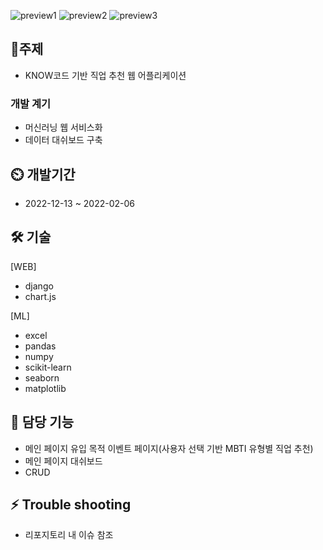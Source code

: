![preview1](https://user-images.githubusercontent.com/77667889/152974498-4d8e78a5-5298-4a41-bb3d-9acf2906c804.png)
![preview2](https://user-images.githubusercontent.com/77667889/152974503-b7fd1052-8a9f-4093-878a-3eebe59acb38.png)
![preview3](https://user-images.githubusercontent.com/77667889/152974776-f7630e39-6fb0-478f-86c6-7e7e584e4260.png)


## 🎈주제
- KNOW코드 기반 직업 추천 웹 어플리케이션
### 개발 계기
- 머신러닝 웹 서비스화
- 데이터 대쉬보드 구축
## ⏲️ 개발기간
- 2022-12-13 ~ 2022-02-06
## 🛠 기술
[WEB]
- django
- chart.js

[ML]
- excel
- pandas
- numpy
- scikit-learn
- seaborn
- matplotlib
## 📌 담당 기능
- 메인 페이지 유입 목적 이벤트 페이지(사용자 선택 기반 MBTI 유형별 직업 추천)
- 메인 페이지 대쉬보드
- CRUD
## ⚡ Trouble shooting
- 리포지토리 내 이슈 참조
